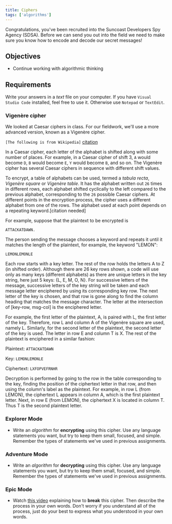 ```yaml
---
title: Ciphers
tags: ['algorithms']
---
```


Congratulations, you've been recruited into the Suncoast Developers Spy Agency (SDSA). Before we can send you out into the field we need to make sure you know how to encode and decode our secret messages!

## Objectives

- Continue working with algorithmic thinking

## Requirements

Write your answers in a _text_ file on your computer. If you have `Visual Studio Code` installed, feel free to use it. Otherwise use `Notepad` or `TextEdit`.

### Vigenère cipher

We looked at Caesar ciphers in class. For our fieldwork, we'll use a more advanced version, known as a Vigenère cipher.

`[The following is from Wikipedia]` [citation](https://en.wikipedia.org/wiki/Vigen%C3%A8re_cipher)

In a Caesar cipher, each letter of the alphabet is shifted along with some number of places. For example, in a Caesar cipher of shift 3, `A` would become `D`, `B` would become `E`, `Y` would become `B`, and so on. The Vigenère cipher has several Caesar ciphers in sequence with different shift values.

To encrypt, a table of alphabets can be used, termed a _tabula recta_, _Vigenère square_ or _Vigenère table_. It has the alphabet written out `26` times in different rows, each alphabet shifted cyclically to the left compared to the previous alphabet, corresponding to the `26` possible Caesar ciphers. At different points in the encryption process, the cipher uses a different alphabet from one of the rows. The alphabet used at each point depends on a repeating keyword.[citation needed]

For example, suppose that the plaintext to be encrypted is

    ATTACKATDAWN.

The person sending the message chooses a keyword and repeats it until it matches the length of the plaintext, for example, the keyword "LEMON":

    LEMONLEMONLE

Each row starts with a key letter. The rest of the row holds the letters A to Z (in shifted order). Although there are 26 key rows shown, a code will use only as many keys (different alphabets) as there are unique letters in the key string, here just 5 keys: {L, E, M, O, N}. For successive letters of the message, successive letters of the key string will be taken and each message letter enciphered by using its corresponding key row. The next letter of the key is chosen, and that row is gone along to find the column heading that matches the message character. The letter at the intersection of [key-row, msg-col] is the enciphered letter.

For example, the first letter of the plaintext, A, is paired with L, the first letter of the key. Therefore, row L and column A of the Vigenère square are used, namely L. Similarly, for the second letter of the plaintext, the second letter of the key is used. The letter in row E and column T is X. The rest of the plaintext is enciphered in a similar fashion:

Plaintext: `ATTACKATDAWN`

Key: `LEMONLEMONLE`

Ciphertext: `LXFOPVEFRNHR`

Decryption is performed by going to the row in the table corresponding to the key, finding the position of the ciphertext letter in that row, and then using the column's label as the plaintext. For example, in row L (from LEMON), the ciphertext L appears in column A, which is the first plaintext letter. Next, in row E (from LEMON), the ciphertext X is located in column T. Thus T is the second plaintext letter.

### Explorer Mode

- Write an _algorithm_ for **encrypting** using this cipher. Use any language statements you want, but try to keep them small, focused, and simple. Remember the types of statements we've used in previous assignments.

### Adventure Mode

- Write an _algorithm_ for **decrypting** using this cipher. Use any language statements you want, but try to keep them small, focused, and simple. Remember the types of statements we've used in previous assignments.

### Epic Mode

- Watch [this video](https://www.youtube.com/watch?v=QgHnr8-h0xI) explaining how to **break** this cipher. Then describe the process in your own words. Don't worry if you understand all of the process, just do your best to express what you understood in your own words.
